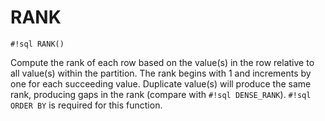 # RANK

`#!sql RANK()`

Compute the rank of each row based on the value(s) in the row relative to all value(s) within the partition.
The rank begins with 1 and increments by one for each succeeding value. Duplicate value(s) will produce
the same rank, producing gaps in the rank (compare with `#!sql DENSE_RANK`). `#!sql ORDER BY` is required for this function.
